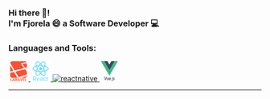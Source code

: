 ### Hi there 👋! <br/> I'm Fjorela 😄 a Software Developer 💻
<!-- 
<p align='center'>
    <img src="https://i.pinimg.com/originals/06/60/ef/0660efe82fa3da42ed56eef013171835.gif">
</p>
 -->

<h3 align="left">Languages and Tools:</h3>
<p align="left">  
    <a href="https://laravel.com/" target="_blank" rel="noreferrer"> <img src="https://raw.githubusercontent.com/devicons/devicon/master/icons/laravel/laravel-plain-wordmark.svg" alt="laravel" width="40" height="40"/> </a> 
    <a href="https://reactjs.org/" target="_blank" rel="noreferrer"> <img src="https://raw.githubusercontent.com/devicons/devicon/master/icons/react/react-original-wordmark.svg" alt="react" width="40" height="40"/> </a> 
    <a href="https://reactnative.dev/" target="_blank" rel="noreferrer"> <img src="https://reactnative.dev/img/header_logo.svg" alt="reactnative" width="40" height="40"/> </a> 
    <a href="https://vuejs.org/" target="_blank" rel="noreferrer"> <img src="https://raw.githubusercontent.com/devicons/devicon/master/icons/vuejs/vuejs-original-wordmark.svg" alt="vuejs" width="40" height="40"/> </a> 
    </p>

<hr/>
<!-- Snake eating my contributions graph :snake: -->

<!--  ![snake gif](https://github.com/FjorelaV/FjorelaV/blob/output/github-contribution-grid-snake.gif)

<hr/>
<div>
<a href="https://github.com/FjorelaV/FjorelaV">
  <img align="left" src="https://github-readme-stats-fjorelav.vercel.app/api?username=FjorelaV&show_icons=true&theme=solarized-dark&count_private=true" />
</a>
<a href="https://github.com/FjorelaV/FjorelaV">
  <img align="right" src="https://github-readme-stats-fjorelav.vercel.app/api/top-langs/?username=FjorelaV&layout=compact" />
</a>
</div>-->
<!--
**FjorelaV/FjorelaV** is a ✨ _special_ ✨ repository because its `README.md` (this file) appears on your GitHub profile.

Here are some ideas to get you started:
### Hi there 👋
- 🔭 I’m currently working on ...
- 🌱 I’m currently learning ...
- 👯 I’m looking to collaborate on ...
- 🤔 I’m looking for help with ...
- 💬 Ask me about ...
- 📫 How to reach me: ...
- 😄 Pronouns: ...
- ⚡ Fun fact: ...

-->
